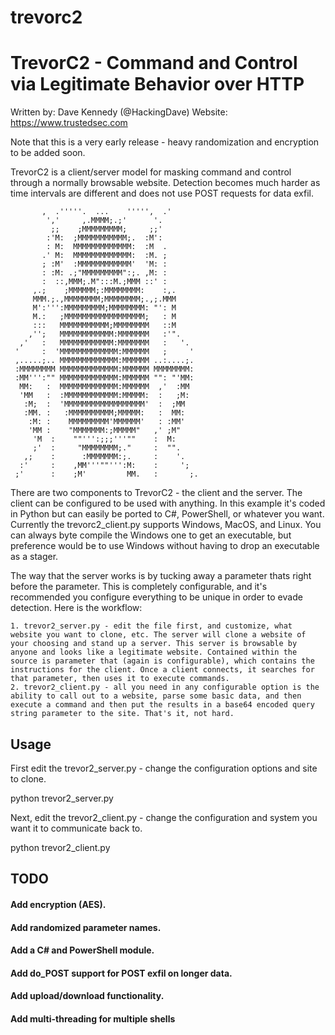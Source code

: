 trevorc2
=======

# TrevorC2 - Command and Control via Legitimate Behavior over HTTP

Written by: Dave Kennedy (@HackingDave)
Website: https://www.trustedsec.com

Note that this is a very early release - heavy randomization and encryption to be added soon.

TrevorC2 is a client/server model for masking command and control through a normally browsable website. Detection becomes much harder as time intervals are different and does not use POST requests for data exfil. 


           ,  .'''''.  ...    ''''',  .'           
            ','     ,.MMMM;.;'      '.             
             ;;    ;MMMMMMMMM;     ;;'             
            :'M:  ;MMMMMMMMMMM;.  :M':             
            : M:  MMMMMMMMMMMMM:  :M  .           
           .' M:  MMMMMMMMMMMMM:  :M. ;           
           ; :M'  :MMMMMMMMMMMM'  'M: :           
           : :M: .;"MMMMMMMMM":;. ,M: :           
           :  ::,MMM;.M":::M.;MMM ::' :           
         ,.;    ;MMMMMM;:MMMMMMMM:    :,.         
         MMM.;.,MMMMMMMM;MMMMMMMM;.,;.MMM         
         M':''':MMMMMMMMM;MMMMMMMM: "': M         
         M.:   ;MMMMMMMMMMMMMMMMMM;   : M         
         :::   MMMMMMMMMMM;MMMMMMMM   ::M         
        ,'';   MMMMMMMMMMMM:MMMMMMM   :'".         
      ,'   :   MMMMMMMMMMMM:MMMMMMM   :   '.       
     '     :  'MMMMMMMMMMMMM:MMMMMM   ;     '     
     ,.....;.. MMMMMMMMMMMMM:MMMMMM ..:....;.     
     :MMMMMMMM MMMMMMMMMMMMM:MMMMMM MMMMMMMM:     
     :MM''':"" MMMMMMMMMMMMM:MMMMMM "": "'MM:     
      MM:   :  MMMMMMMMMMMMM:MMMMMM  ,'  :MM       
      'MM   :  :MMMMMMMMMMMM:MMMMM:  :   ;M:       
       :M;  :  'MMMMMMMMMMMMMMMMMM'  :  ;MM       
       :MM. :   :MMMMMMMMMM;MMMMM:   :  MM:       
        :M: :    MMMMMMMMM'MMMMMM'   : :MM'       
        'MM :    "MMMMMMM:;MMMMM"   ,' ;M"         
         'M  :    ""''':;;;'''""    :  M:         
         ;'  :     "MMMMMMMM;."     :  "".         
       ,;    :      :MMMMMMM:;.     :    '.       
      :'     :    ,MM'''""''':M:    :     ';       
     ;'      :    ;M'         MM.   :       ;.     

There are two components to TrevorC2 - the client and the server. The client can be configured to be used with anything. In this example it's coded in Python but can easily be ported to C#, PowerShell, or whatever you want. Currently the trevorc2_client.py supports Windows, MacOS, and Linux. You can always byte compile the Windows one to get an executable, but preference would be to use Windows without having to drop an executable as a stager.

The way that the server works is by tucking away a parameter thats right before the </body> parameter. This is completely configurable, and it's recommended you configure everything to be unique in order to evade detection. Here is the workflow:

    1. trevor2_server.py - edit the file first, and customize, what website you want to clone, etc. The server will clone a website of your choosing and stand up a server. This server is browsable by anyone and looks like a legitimate website. Contained within the source is parameter that (again is configurable), which contains the instructions for the client. Once a client connects, it searches for that parameter, then uses it to execute commands.
    2. trevor2_client.py - all you need in any configurable option is the ability to call out to a website, parse some basic data, and then execute a command and then put the results in a base64 encoded query string parameter to the site. That's it, not hard. 

## Usage

First edit the trevor2_server.py - change the configuration options and site to clone.

python trevor2_server.py

Next, edit the trevor2_client.py - change the configuration and system you want it to communicate back to. 

python trevor2_client.py

## TODO

#### Add encryption (AES).
#### Add randomized parameter names.
#### Add a C# and PowerShell module.
#### Add do_POST support for POST exfil on longer data.
#### Add upload/download functionality.
#### Add multi-threading for multiple shells
